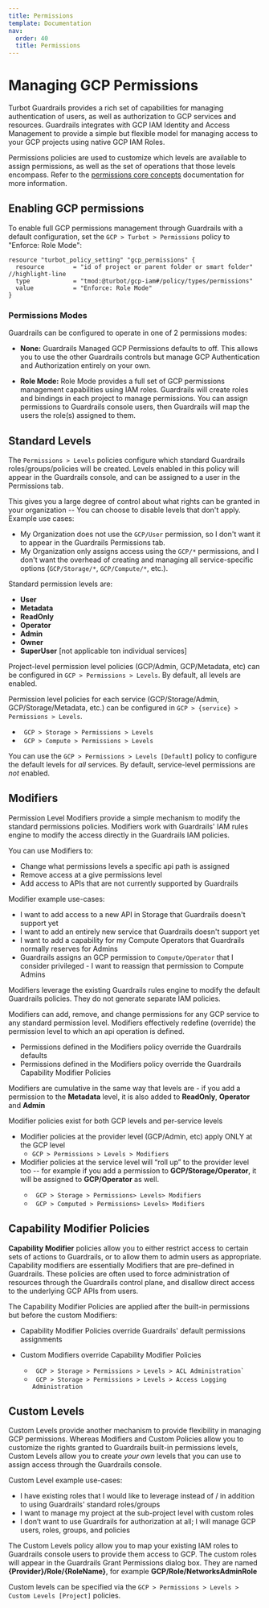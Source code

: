 ```yaml
---
title: Permissions
template: Documentation
nav:
  order: 40
  title: Permissions
---
```


# Managing GCP Permissions

Turbot Guardrails provides a rich set of capabilities for managing authentication of users,
as well as authorization to GCP services and resources. Guardrails integrates with
GCP IAM Identity and Access Management to provide a simple but flexible model
for managing access to your GCP projects using native GCP IAM Roles.

Permissions policies are used to customize which levels are available to assign
permissions, as well as the set of operations that those levels encompass. Refer
to the [permissions core concepts](concepts/iam/permissions) documentation for
more information.

## Enabling GCP permissions

To enable full GCP permissions management through Guardrails with a default
configuration, set the `GCP > Turbot > Permissions` policy to "Enforce: Role
Mode":

```hcl
resource "turbot_policy_setting" "gcp_permissions" {
  resource        = "id of project or parent folder or smart folder"   //highlight-line
  type            = "tmod:@turbot/gcp-iam#/policy/types/permissions"
  value           = "Enforce: Role Mode"
}
```

### Permissions Modes

Guardrails can be configured to operate in one of 2 permissions modes:

- **None:** Guardrails Managed GCP Permissions defaults to off. This allows you to
  use the other Guardrails controls but manage GCP Authentication and Authorization
  entirely on your own.

- **Role Mode:** Role Mode provides a full set of GCP permissions management
  capabilities using IAM roles. Guardrails will create roles and bindings in each
  project to manage permissions. You can assign permissions to Guardrails console users,
  then Guardrails will map the users the role(s) assigned to them.

## Standard Levels

The `Permissions > Levels` policies configure which standard Guardrails
roles/groups/policies will be created. Levels enabled in this policy will appear
in the Guardrails console, and can be assigned to a user in the Permissions tab.

This gives you a large degree of control about what rights can be granted in
your organization -- You can choose to disable levels that don't apply. Example
use cases:

- My Organization does not use the `GCP/User` permission, so I don't want it to appear in the Guardrails Permissions tab.
- My Organization only assigns access using the `GCP/*` permissions, and I don't
  want the overhead of creating and managing all service-specific options
  (`GCP/Storage/*`, `GCP/Compute/*`, etc.).

Standard permission levels are:

- **User**
- **Metadata**
- **ReadOnly**
- **Operator**
- **Admin**
- **Owner**
- **SuperUser** [not applicable ton individual services]

Project-level permission level policies (GCP/Admin, GCP/Metadata, etc) can be
configured in `GCP > Permissions > Levels`. By default, all levels are enabled.

Permission level policies for each service (GCP/Storage/Admin,
GCP/Storage/Metadata, etc.) can be configured in
`GCP > {service} > Permissions > Levels`.

<div className="example">
  <ul>
    <li><code> GCP > Storage > Permissions > Levels </code></li>
    <li><code> GCP > Compute > Permissions > Levels </code></li>
  </ul>
</div>

You can use the `GCP > Permissions > Levels [Default]` policy to configure the
default levels for _all_ services. By default, service-level permissions are
_not_ enabled.

## Modifiers

Permission Level Modifiers provide a simple mechanism to modify the standard
permissions policies. Modifiers work with Guardrails' IAM rules
engine to modify the access directly in the Guardrails IAM policies.

You can use Modifiers to:

- Change what permissions levels a specific api path is assigned
- Remove access at a give permissions level
- Add access to APIs that are not currently supported by Guardrails 

Modifier example use-cases:

- I want to add access to a new API in Storage that Guardrails doesn't support yet
- I want to add an entirely new service that Guardrails doesn't support yet
- I want to add a capability for my Compute Operators that Guardrails normally
  reserves for Admins
- Guardrails assigns an GCP permission to `Compute/Operator` that I consider
  privileged - I want to reassign that permission to Compute Admins

Modifiers leverage the existing Guardrails rules engine to modify the default Guardrails policies. They do not 
generate separate IAM policies.

Modifiers can add, remove, and change permissions for any GCP service to any
standard permission level. Modifiers effectively redefine (override) the
permission level to which an api operation is defined.

- Permissions defined in the Modifiers policy override the Guardrails defaults
- Permissions defined in the Modifiers policy override the Guardrails Capability
  Modifier Policies

Modifiers are cumulative in the same way that levels are - if you add a
permission to the **Metadata** level, it is also added to **ReadOnly**,
**Operator** and **Admin**

Modifier policies exist for both GCP levels and per-service levels

- Modifier policies at the provider level (GCP/Admin, etc) apply ONLY at the GCP
  level
  - `GCP > Permissions > Levels > Modifiers`
- Modifier policies at the service level will “roll up” to the provider level
  too -- for example if you add a permission to **GCP/Storage/Operator**, it
  will be assigned to **GCP/Operator** as well.
  <div className="example">
    <ul>
      <li><code> GCP > Storage > Permissions> Levels> Modifiers </code></li>
      <li><code> GCP > Computed > Permissions> Levels> Modifiers </code></li>
    </ul>
  </div>

## Capability Modifier Policies

**Capability Modifier** policies allow you to either restrict access to certain
sets of actions to Guardrails, or to allow them to admin users as appropriate.
Capability modifiers are essentially Modifiers that are pre-defined in Guardrails.
These policies are often used to force administration of resources through the
Guardrails control plane, and disallow direct access to the underlying GCP APIs from
users.

The Capability Modifier Policies are applied after the built-in permissions but
before the custom Modifiers:

- Capability Modifier Policies override Guardrails' default permissions assignments
- Custom Modifiers override Capability Modifier Policies

  <div className="example">
    <ul>
      <li><code> GCP > Storage > Permissions > Levels > ACL Administration`</code></li>
      <li><code> GCP > Storage > Permissions > Levels > Access Logging Administration </code></li>
    </ul>
  </div>

## Custom Levels

Custom Levels provide another mechanism to provide flexibility in managing GCP
permissions. Whereas Modifiers and Custom Policies allow you to customize the
rights granted to Guardrails built-in permissions levels, Custom Levels allow you to
create _your own_ levels that you can use to assign access through the Guardrails
console.

Custom Level example use-cases:

- I have existing roles that I would like to leverage instead of / in addition
  to using Guardrails' standard roles/groups
- I want to manage my project at the sub-project level with custom roles
- I don’t want to use Guardrails for authorization at all; I will manage GCP users,
  roles, groups, and policies

The Custom Levels policy allow you to map your existing IAM roles to Guardrails console
users to provide them access to GCP. The custom roles will appear in the Guardrails Grant Permissions dialog box. They 
are named **{Provider}/Role/{RoleName}**, for example **GCP/Role/NetworksAdminRole**

Custom levels can be specified via the
`GCP > Permissions > Levels > Custom Levels [Project]` policies.
